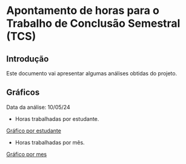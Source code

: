 # Apontamento de horas para o Trabalho de Conclusão Semestral (TCS)

## Introdução
Este documento vai apresentar algumas análises obtidas do projeto.

## Gráficos
Data da análise: 10/05/24

- Horas trabalhadas por estudante.

[Gráfico por estudante](https://github.com/kanyesteves/analisesHorasTCS/blob/main/assets/graphsStudents.png)

- Horas trabalhadas por mês.

[Gráfico por mes](https://github.com/kanyesteves/analisesHorasTCS/blob/main/assets/graphsMonths.png)